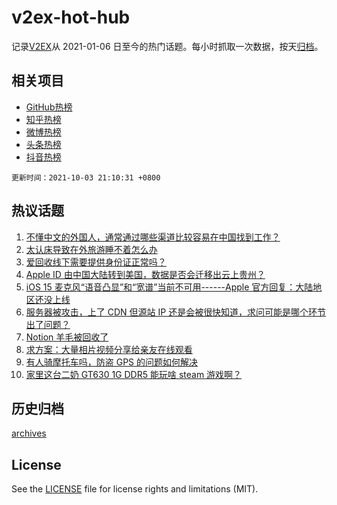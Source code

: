 # v2ex-hot-hub

 记录[V2EX](https://www.v2ex.com/)从 2021-01-06 日至今的热门话题。每小时抓取一次数据，按天[归档](archives)。
 
 ## 相关项目

- [GitHub热榜](https://github.com/snaildev/github-hot-hub)
- [知乎热榜](https://github.com/snaildev/zhihu-hot-hub)
- [微博热榜](https://github.com/snaildev/weibo-hot-hub)
- [头条热榜](https://github.com/snaildev/toutiao-hot-hub)
- [抖音热榜](https://github.com/snaildev/douyin-hot-hub)


 `更新时间：2021-10-03 21:10:31 +0800`

## 热议话题

1. [不懂中文的外国人，通常通过哪些渠道比较容易在中国找到工作？](https://www.v2ex.com/t/805716)
1. [太认床导致在外旅游睡不着怎么办](https://www.v2ex.com/t/805708)
1. [爱回收线下需要提供身份证正常吗？](https://www.v2ex.com/t/805712)
1. [Apple ID 由中国大陆转到美国，数据是否会迁移出云上贵州？](https://www.v2ex.com/t/805727)
1. [iOS 15 麦克风“语音凸显”和“宽谱”当前不可用------Apple 官方回复：大陆地区还没上线](https://www.v2ex.com/t/805723)
1. [服务器被攻击，上了 CDN 但源站 IP 还是会被很快知道，求问可能是哪个环节出了问题？](https://www.v2ex.com/t/805757)
1. [Notion 羊毛被回收了](https://www.v2ex.com/t/805770)
1. [求方案：大量相片视频分享给亲友在线观看](https://www.v2ex.com/t/805779)
1. [有人骑摩托车吗，防盗 GPS 的问题如何解决](https://www.v2ex.com/t/805715)
1. [家里这台二奶 GT630 1G DDR5 能玩啥 steam 游戏啊？](https://www.v2ex.com/t/805713)

## 历史归档

[archives](archives)

## License

See the [LICENSE](LICENSE) file for license rights and limitations (MIT).
